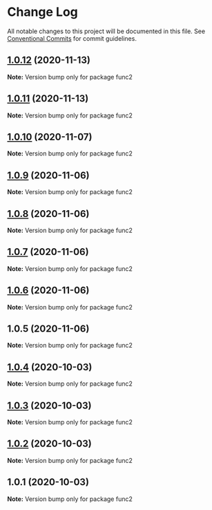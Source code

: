 # Change Log

All notable changes to this project will be documented in this file.
See [Conventional Commits](https://conventionalcommits.org) for commit guidelines.

## [1.0.12](http://bitbucket.org/krupnikyuri/puzzle-pzl/compare/func2@1.0.11...func2@1.0.12) (2020-11-13)

**Note:** Version bump only for package func2





## [1.0.11](http://bitbucket.org/krupnikyuri/puzzle-pzl/compare/func2@1.0.10...func2@1.0.11) (2020-11-13)

**Note:** Version bump only for package func2





## [1.0.10](http://bitbucket.org/krupnikyuri/puzzle-pzl/compare/func2@1.0.9...func2@1.0.10) (2020-11-07)

**Note:** Version bump only for package func2





## [1.0.9](http://bitbucket.org/krupnikyuri/puzzle-pzl/compare/func2@1.0.8...func2@1.0.9) (2020-11-06)

**Note:** Version bump only for package func2





## [1.0.8](http://bitbucket.org/krupnikyuri/puzzle-pzl/compare/func2@1.0.7...func2@1.0.8) (2020-11-06)

**Note:** Version bump only for package func2





## [1.0.7](http://bitbucket.org/krupnikyuri/puzzle-pzl/compare/func2@1.0.6...func2@1.0.7) (2020-11-06)

**Note:** Version bump only for package func2





## [1.0.6](http://bitbucket.org/krupnikyuri/puzzle-pzl/compare/func2@1.0.5...func2@1.0.6) (2020-11-06)

**Note:** Version bump only for package func2





## 1.0.5 (2020-11-06)

**Note:** Version bump only for package func2





## [1.0.4](http://bitbucket.org/krupnikyuri/puzzle-pzl/compare/func2@1.0.3...func2@1.0.4) (2020-10-03)

**Note:** Version bump only for package func2





## [1.0.3](http://bitbucket.org/krupnikyuri/puzzle-pzl/compare/func2@1.0.2...func2@1.0.3) (2020-10-03)

**Note:** Version bump only for package func2





## [1.0.2](http://bitbucket.org/krupnikyuri/puzzle-pzl/compare/func2@1.0.1...func2@1.0.2) (2020-10-03)

**Note:** Version bump only for package func2





## 1.0.1 (2020-10-03)

**Note:** Version bump only for package func2
